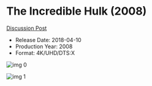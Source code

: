 # The Incredible Hulk (2008)

[Discussion Post](https://www.avsforum.com/threads/bass-eq-for-filtered-movies.2995212/post-57124314)

* Release Date: 2018-04-10
* Production Year: 2008
* Format: 4K/UHD/DTS:X

![img 0](https://i.imgur.com/h4RcGSC.jpg)

![img 1](https://i.imgur.com/74SaA36.jpg)

